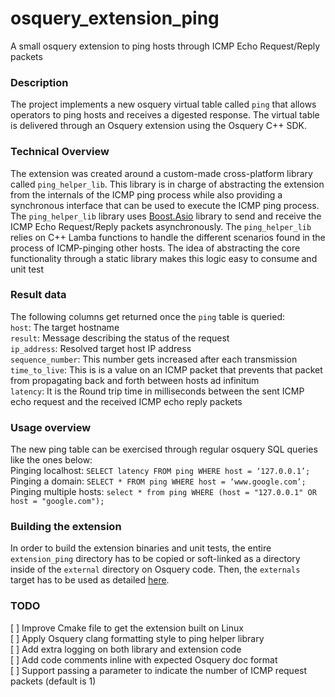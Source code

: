 # osquery_extension_ping
A small osquery extension to ping hosts through ICMP Echo Request/Reply packets

### Description
The project implements a new osquery virtual table called `ping`  that allows operators to ping hosts and receives a digested response.
The virtual table is delivered through an Osquery extension using the Osquery C++ SDK. 

### Technical Overview
The extension was created around a custom-made cross-platform library called `ping_helper_lib`. This library is in charge of abstracting the extension from the internals of the ICMP ping process while also providing a synchronous interface that can be used to execute the ICMP ping process.
The `ping_helper_lib` library uses [Boost.Asio](https://www.boost.org/doc/libs/1_78_0/doc/html/boost_asio.html)  library to send and receive the ICMP Echo Request/Reply packets asynchronously. The `ping_helper_lib` relies on C++ Lamba functions to handle the different scenarios found in the process of ICMP-pinging other hosts. The idea of abstracting the core functionality through a static library makes this logic easy to consume and unit test

### Result data
The following columns get returned once the `ping` table is queried:\
`host`: The target hostname\
`result`: Message describing the status of the request\
`ip_address`: Resolved target host IP address\
`sequence_number`: This number gets increased after each transmission\
`time_to_live`: This is is a value on an ICMP packet that prevents that packet from propagating back and forth between hosts ad infinitum\
`latency`: It is the Round trip time in milliseconds between the sent ICMP echo request and the received ICMP echo reply packets

### Usage overview
The new ping table can be exercised through regular osquery SQL queries like the ones below: \
Pinging localhost: `SELECT latency FROM ping WHERE host = ‘127.0.0.1’;`\
Pinging a domain: `SELECT * FROM ping WHERE host = ‘www.google.com’;` \
Pinging multiple hosts: `select * from ping WHERE (host = "127.0.0.1" OR host = "google.com");` 

### Building the extension
In order to build the extension binaries and unit tests, the entire `extension_ping` directory has to be copied or soft-linked as a directory inside of the `external` directory on Osquery code.  Then, the `externals` target has to be used as detailed [here](https://osquery.readthedocs.io/en/stable/development/osquery-sdk/#building-external-extensions).

### TODO
[ ] Improve Cmake file to get the extension built on Linux\
[ ] Apply Osquery clang formatting style to ping helper library\
[ ] Add extra logging on both library and extension code\
[ ] Add code comments inline with expected Osquery doc format\
[ ] Support passing a parameter to indicate the number of ICMP request packets (default is 1)
